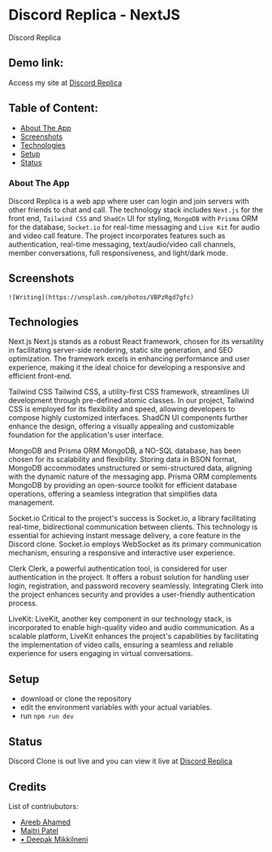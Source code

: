 # Discord Replica - NextJS 
Discord Replica

## Demo link:
Access my site at [Discord Replica](https://discordreplica.vercel.app/)

## Table of Content:

- [About The App](#about-the-app)
- [Screenshots](#screenshots)
- [Technologies](#technologies)
- [Setup](#setup)
- [Status](#status)


### About The App
Discord Replica is a web app where user can login and join servers with other friends to chat and call. The technology stack includes `Next.js` for the front end, `Tailwind CSS` and `ShadCn` UI for styling, `MongoDB` with `Prisma` ORM for the database, `Socket.io` for real-time messaging and `Live Kit` for audio and video call feature. The project incorporates features such as authentication, real-time messaging, text/audio/video call channels, member conversations, full responsiveness, and light/dark mode.


## Screenshots

`![Writing](https://unsplash.com/photos/VBPzRgd7gfc)`


## Technologies
Next.js
Next.js stands as a robust React framework, chosen for its versatility in facilitating server-side rendering, static site generation, and SEO optimization. The framework excels in enhancing performance and user experience, making it the ideal choice for developing a responsive and efficient front-end.

Tailwind CSS
Tailwind CSS, a utility-first CSS framework, streamlines UI development through pre-defined atomic classes. In our project, Tailwind CSS is employed for its flexibility and speed, allowing developers to compose highly customized interfaces. ShadCN UI components further enhance the design, offering a visually appealing and customizable foundation for the application's user interface.

MongoDB and Prisma ORM
MongoDB, a NO-SQL database, has been chosen for its scalability and flexibility. Storing data in BSON format, MongoDB accommodates unstructured or semi-structured data, aligning with the dynamic nature of the messaging app. Prisma ORM complements MongoDB by providing an open-source toolkit for efficient database operations, offering a seamless integration that simplifies data management.

Socket.io
Critical to the project's success is Socket.io, a library facilitating real-time, bidirectional communication between clients. This technology is essential for achieving instant message delivery, a core feature in the Discord clone. Socket.io employs WebSocket as its primary communication mechanism, ensuring a responsive and interactive user experience.

Clerk
Clerk, a powerful authentication tool, is considered for user authentication in the project. It offers a robust solution for handling user login, registration, and password recovery seamlessly. Integrating Clerk into the project enhances security and provides a user-friendly authentication process.

LiveKit:
LiveKit, another key component in our technology stack, is incorporated to enable high-quality video and audio communication. As a scalable platform, LiveKit enhances the project's capabilities by facilitating the implementation of video calls, ensuring a seamless and reliable experience for users engaging in virtual conversations.

## Setup
- download or clone the repository
- edit the environment variables with your actual variables.
- run `npm run dev`


## Status
Discord Clone is out live and you can view it live at [Discord Replica](https://discordreplica.vercel.app/)

## Credits
List of contriubutors:
- [Areeb Ahamed](areebahamad@gmail.com)
- [Maitri Patel](maitri@gmail.com)
- [•	Deepak Mikkilneni](deeepak@gmail.com)

